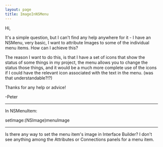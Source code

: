 ```yaml
---
layout: page
title: ImageInNSMenu
---
```


Hi,

It's a simple question, but I can't find any help anywhere for it - I have an NSMenu, very basic, I want to attribute Images to some of the individual menu items. How can I achieve this? 

The reason I want to do this, is that I have a set of icons that show the status of some things in my project, the menu allows you to change the status those things, and it would be a much more complete use of the icons if I could have the relevant icon associated with the text in the menu. (was that understandable?!?)

Thanks for any help or advice!

-Peter

----

In NSMenuItem:

setImage:(NSImage)menuImage

----

Is there any way to set the menu item's image in Interface Builder?  I don't see anything among the Attributes or Connections panels for a menu item.

